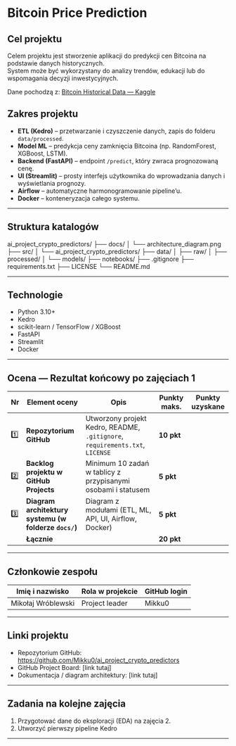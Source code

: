# Bitcoin Price Prediction

## Cel projektu
Celem projektu jest stworzenie aplikacji do predykcji cen Bitcoina na podstawie danych historycznych.  
System może być wykorzystany do analizy trendów, edukacji lub do wspomagania decyzji inwestycyjnych.

Dane pochodzą z: [Bitcoin Historical Data — Kaggle](https://www.kaggle.com/datasets/mczielinski/bitcoin-historical-data)


## Zakres projektu
- **ETL (Kedro)** – przetwarzanie i czyszczenie danych, zapis do folderu `data/processed`.
- **Model ML** – predykcja ceny zamknięcia Bitcoina (np. RandomForest, XGBoost, LSTM).
- **Backend (FastAPI)** – endpoint `/predict`, który zwraca prognozowaną cenę.
- **UI (Streamlit)** – prosty interfejs użytkownika do wprowadzania danych i wyświetlania prognozy.
- **Airflow** – automatyczne harmonogramowanie pipeline’u.
- **Docker** – konteneryzacja całego systemu.

---


## Struktura katalogów
ai_project_crypto_predictors/
├── docs/
│   └── architecture_diagram.png
├── src/
│   └── ai_project_crypto_predictors/
├── data/
│   ├── raw/
│   ├── processed/
│   └── models/
├── notebooks/
├── .gitignore
├── requirements.txt
├── LICENSE
└── README.md


---

## Technologie
- Python 3.10+
- Kedro
- scikit-learn / TensorFlow / XGBoost
- FastAPI
- Streamlit
- Docker


---

## Ocena — Rezultat końcowy po zajęciach 1

| Nr | Element oceny | Opis | Punkty maks. | Punkty uzyskane |
|----|----------------|------|---------------|-----------------|
| 1️⃣ | **Repozytorium GitHub** | Utworzony projekt Kedro, README, `.gitignore`, `requirements.txt`, `LICENSE` | **10 pkt** | |
| 2️⃣ | **Backlog projektu w GitHub Projects** | Minimum 10 zadań w tablicy z przypisanymi osobami i statusem | **5 pkt** | |
| 3️⃣ | **Diagram architektury systemu (w folderze `docs/`)** | Diagram z modułami (ETL, ML, API, UI, Airflow, Docker) | **5 pkt** | |
|   | **Łącznie** |  | **20 pkt** | |

---

## Członkowie zespołu

| Imię i nazwisko | Rola w projekcie | GitHub login |
|------------------|------------------|---------------|
|Mikołaj Wróblewski|Project leader    |Mikku0         |

---

## Linki projektu

- Repozytorium GitHub: https://github.com/Mikku0/ai_project_crypto_predictors 
- GitHub Project Board: [link tutaj]  
- Dokumentacja / diagram architektury: [link tutaj]  

---

## Zadania na kolejne zajęcia
1. Przygotować dane do eksploracji (EDA) na zajęcia 2.  
2. Utworzyć pierwszy pipeline Kedro
---